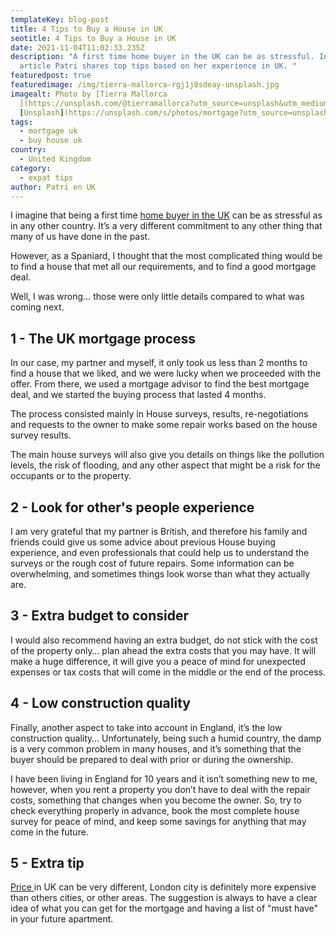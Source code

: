 ```yaml
---
templateKey: blog-post
title: 4 Tips to Buy a House in UK
seotitle: 4 Tips to Buy a House in UK
date: 2021-11-04T11:02:33.235Z
description: "A first time home buyer in the UK can be as stressful. In this
  article Patri shares top tips based on her experience in UK. "
featuredpost: true
featuredimage: /img/tierra-mallorca-rgj1j8sdeay-unsplash.jpg
imagealt: Photo by [Tierra Mallorca
  ](https://unsplash.com/@tierramallorca?utm_source=unsplash&utm_medium=referral&utm_content=creditCopyText)on
  [Unsplash](https://unsplash.com/s/photos/mortgage?utm_source=unsplash&utm_medium=referral&utm_content=creditCopyText)
tags:
  - mortgage uk
  - buy house uk
country:
  - United Kingdom
category:
  - expat tips
author: Patri en UK
---
```

I imagine that being a first time [home buyer in the UK](https://www.thexpatmagazine.com/blog/2020-05-23-can-an-expat-get-a-uk-mortgage) can be as stressful as in any other country. It’s a very different commitment to any other thing that many of us have done in the past.

However, as a Spaniard, I thought that the most complicated thing would be to find a house that met all our requirements, and to find a good mortgage deal.

Well, I was wrong… those were only little details compared to what was coming next.

## 1 - The UK mortgage process

In our case, my partner and myself, it only took us less than 2 months to find a house that we liked, and we were lucky when we proceeded with the offer. From there, we used a mortgage advisor to find the best mortgage deal, and we started the buying process that lasted 4 months.

The process consisted mainly in House surveys, results, re-negotiations and requests to the owner to make some repair works based on the house survey results.

The main house surveys will also give you details on things like the pollution levels, the risk of flooding, and any other aspect that might be a risk for the occupants or to the property.

## 2 - Look for other's people experience

I am very grateful that my partner is British, and therefore his family and friends could give us some advice about previous House buying experience, and even professionals that could help us to understand the surveys or the rough cost of future repairs. Some information can be overwhelming, and sometimes things look worse than what they actually are.

## 3 - Extra budget to consider

I would also recommend having an extra budget, do not stick with the cost of the property only… plan ahead the extra costs that you may have. It will make a huge difference, it will give you a peace of mind for unexpected expenses or tax costs that will come in the middle or the end of the process.

## 4 - Low construction quality

Finally, another aspect to take into account in England, it’s the low construction quality… Unfortunately, being such a humid country, the damp is a very common problem in many houses, and it’s something that the buyer should be prepared to deal with prior or during the ownership.

I have been living in England for 10 years and it isn’t something new to me, however, when you rent a property you don’t have to deal with the repair costs, something that changes when you become the owner. So, try to check everything properly in advance, book the most complete house survey for peace of mind, and keep some savings for anything that may come in the future.

## 5 - Extra tip

[Price ](https://www.statista.com/statistics/899300/cost-of-apartments-in-the-united-kingdom/)in UK can be very different, London city is definitely more expensive than others cities, or other areas. The suggestion is always to have a clear idea of what you can get for the mortgage and having a list of "must have" in your future apartment.